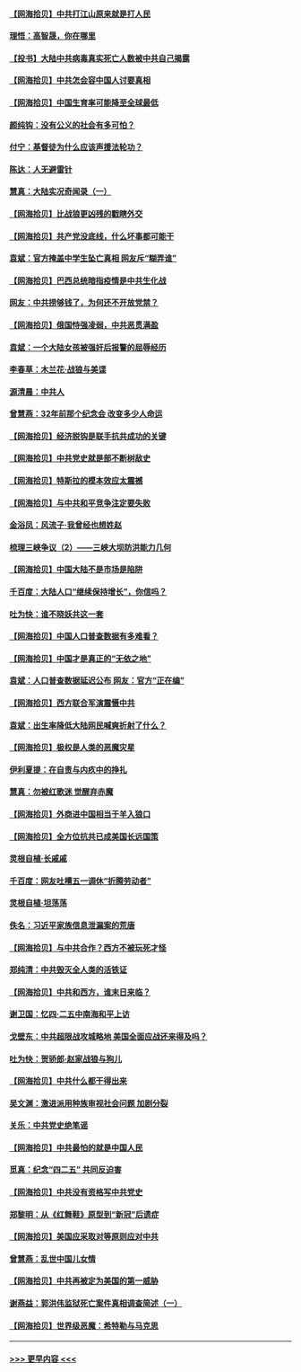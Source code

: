 #### [【网海拾贝】中共打江山原来就是打人民](../pages/nsc993/n12954345.md?t=05171151) 
#### [理悟：高智晟，你在哪里](../pages/nsc993/n12953115.md?t=05171151) 
#### [【投书】大陆中共病毒真实死亡人数被中共自己揭露](../pages/nsc993/n12953050.md?t=05171151) 
#### [【网海拾贝】中共怎会容中国人讨要真相](../pages/nsc993/n12952161.md?t=05171151) 
#### [【网海拾贝】中国生育率可能降至全球最低](../pages/nsc993/n12948793.md?t=05171151) 
#### [颜纯钩：没有公义的社会有多可怕？](../pages/nsc993/n12947626.md?t=05171151) 
#### [付宁：基督徒为什么应该声援法轮功？](../pages/nsc993/n12947233.md?t=05171151) 
#### [陈达：人无避雷针](../pages/nsc993/n12947098.md?t=05171151) 
#### [慧真：大陆实况奇闻录（一）](../pages/nsc993/n12945811.md?t=05171151) 
#### [【网海拾贝】比战狼更凶残的戳瞎外交](../pages/nsc993/n12945717.md?t=05171151) 
#### [【网海拾贝】共产党没底线，什么坏事都可能干](../pages/nsc993/n12942090.md?t=05171151) 
#### [袁斌：官方掩盖中学生坠亡真相 网友斥“糊弄谁”](../pages/nsc993/n12942029.md?t=05171151) 
#### [【网海拾贝】巴西总统暗指疫情是中共生化战](../pages/nsc993/n12938999.md?t=05171151) 
#### [网友：中共捞够钱了，为何还不开放党禁？](../pages/nsc993/n12938952.md?t=05171151) 
#### [【网海拾贝】俄国恃强凌弱，中共恶贯满盈](../pages/nsc993/n12936626.md?t=05171151) 
#### [袁斌：一个大陆女孩被强奸后报警的屈辱经历](../pages/nsc993/n12936547.md?t=05171151) 
#### [李春草：木兰花·战狼与美谍](../pages/nsc993/n12935995.md?t=05171151) 
#### [源清晨：中共人](../pages/nsc993/n12935589.md?t=05171151) 
#### [曾慧燕：32年前那个纪念会 改变多少人命运](../pages/nsc993/n12934233.md?t=05171151) 
#### [【网海拾贝】经济脱钩是联手抗共成功的关键](../pages/nsc993/n12934176.md?t=05171151) 
#### [【网海拾贝】中共党史就是部不断树敌史](../pages/nsc993/n12932844.md?t=05171151) 
#### [【网海拾贝】特斯拉的模本效应太震撼](../pages/nsc993/n12925626.md?t=05171151) 
#### [【网海拾贝】与中共和平竞争注定要失败](../pages/nsc993/n12923326.md?t=05171151) 
#### [金浴凤：风流子‧我曾经也想姓赵](../pages/nsc993/n12920911.md?t=05171151) 
#### [梳理三峡争议（2）——三峡大坝防洪能力几何](../pages/nsc993/n12920173.md?t=05171151) 
#### [【网海拾贝】中国大陆不是市场是陷阱](../pages/nsc993/n12920143.md?t=05171151) 
#### [千百度：大陆人口“继续保持增长”，你信吗？](../pages/nsc993/n12918946.md?t=05171151) 
#### [吐为快：谁不晓妖共这一套](../pages/nsc993/n12918941.md?t=05171151) 
#### [【网海拾贝】中国人口普查数据有多难看？](../pages/nsc993/n12917822.md?t=05171151) 
#### [【网海拾贝】中国才是真正的“无依之地”](../pages/nsc993/n12915845.md?t=05171151) 
#### [袁斌：人口普查数据延迟公布 网友：官方“正在编”](../pages/nsc993/n12915748.md?t=05171151) 
#### [【网海拾贝】西方联合军演震慑中共](../pages/nsc993/n12913466.md?t=05171151) 
#### [袁斌：出生率降低大陆网民喊爽折射了什么？](../pages/nsc993/n12913365.md?t=05171151) 
#### [【网海拾贝】极权是人类的恶魔灾星](../pages/nsc993/n12910697.md?t=05171151) 
#### [伊利夏提：在自责与内疚中的挣扎](../pages/nsc993/n12910493.md?t=05171151) 
#### [慧真：勿被红歌迷 觉醒弃赤魔](../pages/nsc993/n12910485.md?t=05171151) 
#### [【网海拾贝】外商进中国相当于羊入狼口](../pages/nsc993/n12908274.md?t=05171151) 
#### [【网海拾贝】全方位抗共已成美国长远国策](../pages/nsc993/n12906878.md?t=05171151) 
#### [灵根自植‧长戚戚](../pages/nsc993/n12905585.md?t=05171151) 
#### [千百度：网友吐槽五一调休“折腾劳动者”](../pages/nsc993/n12905934.md?t=05171151) 
#### [灵根自植‧坦荡荡](../pages/nsc993/n12905562.md?t=05171151) 
#### [佚名：习近平家族信息泄漏案的荒唐](../pages/nsc993/n12904705.md?t=05171151) 
#### [【网海拾贝】与中共合作？西方不被玩死才怪](../pages/nsc993/n12903873.md?t=05171151) 
#### [郑纯清：中共毁灭全人类的活铁证](../pages/nsc993/n12903785.md?t=05171151) 
#### [【网海拾贝】中共和西方，谁末日来临？](../pages/nsc993/n12903482.md?t=05171151) 
#### [谢卫国：忆四‧二五中南海和平上访](../pages/nsc993/n12902192.md?t=05171151) 
#### [戈壁东：中共超限战攻城略地 美国全面应战还来得及吗？](../pages/nsc993/n12902297.md?t=05171151) 
#### [吐为快：贺骄郎‧赵家战狼与狗儿](../pages/nsc993/n12902280.md?t=05171151) 
#### [【网海拾贝】中共什么都干得出来](../pages/nsc993/n12897500.md?t=05171151) 
#### [吴文渊：激进派用种族审视社会问题 加剧分裂](../pages/nsc993/n12893881.md?t=05171151) 
#### [关乐：中共党史绝笔谣](../pages/nsc993/n12897270.md?t=05171151) 
#### [【网海拾贝】中共最怕的就是中国人民](../pages/nsc993/n12894705.md?t=05171151) 
#### [觅真：纪念“四二五” 共同反迫害](../pages/nsc993/n12894553.md?t=05171151) 
#### [【网海拾贝】中共没有资格写中共党史](../pages/nsc993/n12892231.md?t=05171151) 
#### [郑黎明：从《红舞鞋》原型到“新冠”后遗症](../pages/nsc993/n12890469.md?t=05171151) 
#### [【网海拾贝】美国应采取对等原则应对中共](../pages/nsc993/n12889176.md?t=05171151) 
#### [曾慧燕：乱世中国儿女情](../pages/nsc993/n12887931.md?t=05171151) 
#### [【网海拾贝】中共再被定为美国的第一威胁](../pages/nsc993/n12887580.md?t=05171151) 
#### [谢燕益：郭洪伟监狱死亡案件真相调查简述（一）](../pages/nsc993/n12885648.md?t=05171151) 
#### [【网海拾贝】世界级恶魔：希特勒与马克思](../pages/nsc993/n12884062.md?t=05171151) 

----
#### [ >>> 更早内容 <<< ](../indexes/nsc993-earlier.md)
